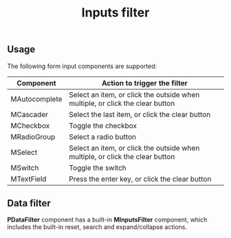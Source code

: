 ﻿---
title: Inputs filter
desc: "The **MInputsFilter** component provides the ability to trigger a filter action when the user presses the enter key, select an item or clear the input. Usually used with the **MDataTable** component."
related:
  - /blazor/components/text-fields
  - /blazor/labs/date-digital-clock-pickers
---

## Usage

The following form input components are supported:

| Component     | Action to trigger the filter                                                  |
|---------------|-------------------------------------------------------------------------------|
| MAutocomplete | Select an item, or click the outside when multiple, or click the clear button |
| MCascader     | Select the last item, or click the clear button                               |
| MCheckbox     | Toggle the checkbox                                                           |
| MRadioGroup   | Select a radio button                                                         |
| MSelect       | Select an item, or click the outside when multiple, or click the clear button |
| MSwitch       | Toggle the switch                                                             |
| MTextField    | Press the enter key, or click the clear button                                |

<masa-example file="Examples.labs.inputs_filter.Usage"></masa-example>

## Data filter

**PDataFilter** component has a built-in **MInputsFilter** component, which includes the built-in reset, search and expand/collapse actions.

<masa-example file="Examples.labs.inputs_filter.DataFilter"></masa-example>